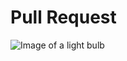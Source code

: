 # Pull Request
![Image of a light bulb](https://github.com/user-attachments/assets/3898509c-42b7-4005-85e2-eb72d8dca834)

